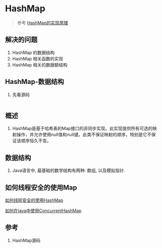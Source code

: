 # HashMap
> 参考 [HashMap的实现原理](http://www.importnew.com/16301.html)

## 解决的问题
1. HashMap 的数据结构
2. HashMap 相关函数的实现
3. HashMap 相关的数据额结构

## HashMap-数据结构
1. 先看源码
    ```Java
    ```

## 概述
1. HashMap是基于哈希表的Map接口的非同步实现。此实现提供所有可选的映射操作，并允许使用null值和null键。此类不保证映射的顺序，特别是它不保证该顺序恒久不变。

## 数据结构
1. Java语言中, 最基础的数学结构有两种: 数组, 以及模拟指针. 


## 如何线程安全的使用Map

[如何线程安全的使用HashMap](http://www.importnew.com/21396.html)

[如何在java中使用ConcurrentHashMap](http://www.importnew.com/21388.html)

## 参考
1. HashMap源码